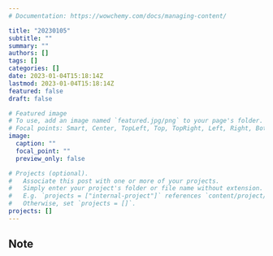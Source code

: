 ```yaml
---
# Documentation: https://wowchemy.com/docs/managing-content/

title: "20230105"
subtitle: ""
summary: ""
authors: []
tags: []
categories: []
date: 2023-01-04T15:18:14Z
lastmod: 2023-01-04T15:18:14Z
featured: false
draft: false

# Featured image
# To use, add an image named `featured.jpg/png` to your page's folder.
# Focal points: Smart, Center, TopLeft, Top, TopRight, Left, Right, BottomLeft, Bottom, BottomRight.
image:
  caption: ""
  focal_point: ""
  preview_only: false

# Projects (optional).
#   Associate this post with one or more of your projects.
#   Simply enter your project's folder or file name without extension.
#   E.g. `projects = ["internal-project"]` references `content/project/deep-learning/index.md`.
#   Otherwise, set `projects = []`.
projects: []
---
```


## Note

